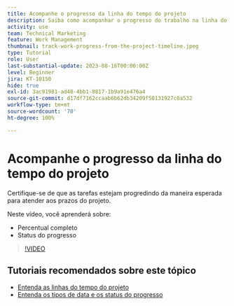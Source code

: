 ```yaml
---
title: Acompanhe o progresso da linha do tempo do projeto
description: Saiba como acompanhar o progresso do trabalho na linha do tempo do projeto no [!DNL  Workfront] usando Percentual concluído, Status, Atribuições ou Restrições.
activity: use
team: Technical Marketing
feature: Work Management
thumbnail: track-work-progress-from-the-project-timeline.jpeg
type: Tutorial
role: User
last-substantial-update: 2023-08-16T00:00:00Z
level: Beginner
jira: KT-10150
hide: true
exl-id: 3ac91981-ad48-4bb1-8817-1b9a91e476a4
source-git-commit: d17df7162ccaab6b62db34209f50131927c0a532
workflow-type: tm+mt
source-wordcount: '70'
ht-degree: 100%

---
```


# Acompanhe o progresso da linha do tempo do projeto

Certifique-se de que as tarefas estejam progredindo da maneira esperada para atender aos prazos do projeto.

Neste vídeo, você aprenderá sobre:

* Percentual completo
* Status do progresso

>[!VIDEO](https://video.tv.adobe.com/v/3438213/?quality=12&learn=on&enablevpops&captions=por_br)


## Tutoriais recomendados sobre este tópico

* [Entenda as linhas do tempo do projeto](/help/manage-work/project-timelines/understand-project-timelines.md)
* [Entenda os tipos de data e os status do progresso](/help/manage-work/project-timelines/understand-task-dates-and-progress-status.md)
